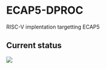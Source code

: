 # ECAP5-DPROC
RISC-V implentation targetting ECAP5

## Current status
<img src="https://img.shields.io/endpoint?url=https%3A%2F%2Fgist.githubusercontent.com%2Fcchaine%2F32195ea7fa70c0218ef3f9952504c59e%2Fraw%2Ftest-report-badge.json?"/>

